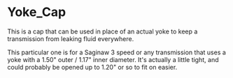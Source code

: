 # Yoke\_Cap

This is a cap that can be used in place of an actual yoke to keep a
transmission from leaking fluid everywhere.

This particular one is for a Saginaw 3 speed or any transmission that
uses a yoke with a 1.50" outer / 1.17" inner diameter. It's actually
a little tight, and could probably be opened up to 1.20" or so to fit
on easier.
